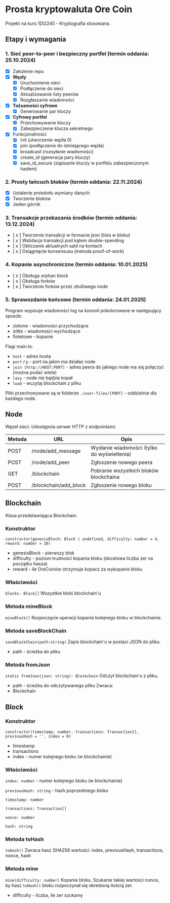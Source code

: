 # Prosta kryptowaluta Ore Coin

Projekt na kurs 1DI2245 - Kryptografia stosowana.

## Etapy i wymagania

### 1. Sieć peer-to-peer i bezpieczny portfel (termin oddania: 25.10.2024)

- [x] Założenie repo
- [x] **Węzły**
  - [x] Uruchomienie sieci
  - [x] Podłączenie do sieci
  - [x] Aktualizowanie listy peerów
  - [x] Rozgłaszanie wiadomości
- [x] **Tożsamości cyfrowe**
  - [x] Generowanie par kluczy
- [x] **Cyfrowy portfel**
  - [x] Przechowywanie kluczy
  - [x] Zabezpieczenie klucza sekretnego
- [x] Funkcjonalności
  - [x] init (utworzenie węzła 0)
  - [x] join (podłączenie do istniejącego węzła)
  - [x] broadcast (rozsyłanie wiadomości)
  - [x] create_id (generacja pary kluczy)
  - [x] save_id_secure (zapisanie kluczy w portfelu zabezpieczonym hasłem)

### 2. Prosty łańcuch bloków (termin oddania: 22.11.2024)

- [x] Ustalenie protokołu wymiany danych
- [x] Tworzenie bloków
- [x] Jeden górnik

### 3. Transakcje przekazania środków (termin oddania: 13.12.2024)

- [ x ] Tworzenie transakcji w formacie json (lista w bloku)
- [ x ] Walidacja transakcji pod kątem double-spending
- [ x ] Obliczanie aktualnych sald na kontach
- [ x ] Osiągnięcie konsensusu (metoda proof-of-work)

### 4. Kopanie asynchroniczne (termin oddania: 10.01.2025)

- [ x ] Obsługa orphan block
- [ x ] Obsługa forków
- [ x ] Tworzenie forków przez złośliwego node

### 5. Sprawozdanie końcowe (termin oddania: 24.01.2025)

Program wypisuje wiadomości log na konsoli pokolorowane w następujący sposób:
- zielone - wiadomości przychodzące
- żółte - wiadomości wychodzące
- fioletowe - kopanie

Flagi main.ts:
- `host` - adres hosta
- `port` / `p` - port na jakim ma działać node
- `join [http://HOST:PORT]` - adres peera do jakiego node ma się połączyć (można podać wiele) 
- `lazy` - node nie będzie kopał
- `load` - wczytaj blockchain z pliku

Pliki przechowywane są w folderze `./user-files/[PORT]` - oddzielnie dla każdego node.

## Node

Węzeł sieci. Udostępnia serwer HTTP z endpointami:

| Metoda | URL                   | Opis                                        |
| ------ | --------------------- | ------------------------------------------- |
| POST   | /node/add_message     | Wysłanie wiadomości (tylko do wyświetlenia) |
| POST   | /node/add_peer        | Zgłoszenie nowego peera                     |
| GET    | /blockchain           | Pobranie wszystkich bloków blockchaina      |
| POST   | /blockchain/add_block | Zgłoszenie nowego bloku                     |

## Blockchain

Klasa przedstawiająca Blockchain.

### Konstruktor

`constructor(genesisBlock: Block | undefined, difficulty: number = 4, reward: number = 10)`

- genesisBlock - pierwszy blok
- difficulty - poziom trudności kopania bloku (docelowa liczba zer na początku
  hasza)
- reward - ile OreCoinów otrzymuje kopacz za wykopanie bloku

### Właściwości

`blocks: Block[]` Wszystkie bloki blockchain'u

### Metoda **mineBlock**

`mineBlock()` Rozpoczęcie operacji kopania kolejnego bloku w blockchainie.

### Metoda **saveBlockChain**

`saveBlockChain(path:string)` Zapis blockchain'u w postaci JSON do pliku.

- path - ścieżka do pliku

### Metoda **fromJson**

`static fromJson(json: string): Blockchain` Odczyt blockchain'u z pliku.

- path - ścieżka do odczytywanego pliku Zwraca:
- Blockchain

## Block

### Konstruktor

`constructor(timestamp: number, transactions: Transaction[], previousHash = '', index = 0)`

- timestamp
- transactions
- index - numer kolejnego bloku (w blockchainie)

### Właściwości

`index: number` - numer kolejnego bloku (w blockchainie)

`previousHash: string` - hash poprzedniego bloku

`timestamp: number`

`transactions: Transaction[]`

`nonce: number`

`hash: string`

### Metoda toHash

`toHash()` Zwraca hasz SHA256 wartości: index, previousHash, transactions,
nonce, hash

### Metoda mine

`mine(difficulty: number)` Kopanie bloku. Szukanie takiej wartości nonce, by
hasz `toHash()` bloku rozpoczynał się określoną ilością zer.

- difficulty - liczba, ile zer szukamy
